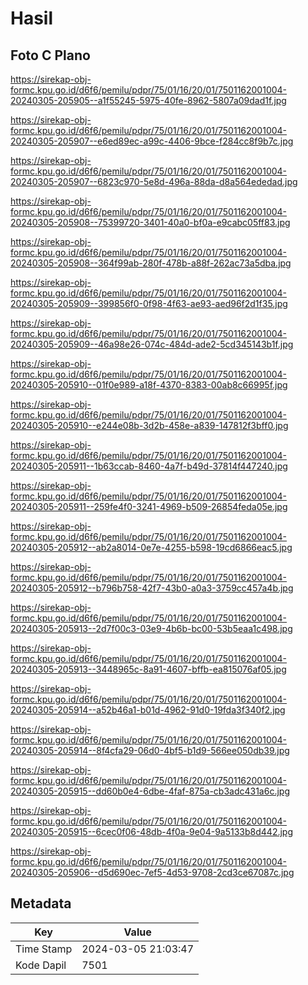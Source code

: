 # Hasil

## Foto C Plano

https://sirekap-obj-formc.kpu.go.id/d6f6/pemilu/pdpr/75/01/16/20/01/7501162001004-20240305-205905--a1f55245-5975-40fe-8962-5807a09dad1f.jpg

https://sirekap-obj-formc.kpu.go.id/d6f6/pemilu/pdpr/75/01/16/20/01/7501162001004-20240305-205907--e6ed89ec-a99c-4406-9bce-f284cc8f9b7c.jpg

https://sirekap-obj-formc.kpu.go.id/d6f6/pemilu/pdpr/75/01/16/20/01/7501162001004-20240305-205907--6823c970-5e8d-496a-88da-d8a564ededad.jpg

https://sirekap-obj-formc.kpu.go.id/d6f6/pemilu/pdpr/75/01/16/20/01/7501162001004-20240305-205908--75399720-3401-40a0-bf0a-e9cabc05ff83.jpg

https://sirekap-obj-formc.kpu.go.id/d6f6/pemilu/pdpr/75/01/16/20/01/7501162001004-20240305-205908--364f99ab-280f-478b-a88f-262ac73a5dba.jpg

https://sirekap-obj-formc.kpu.go.id/d6f6/pemilu/pdpr/75/01/16/20/01/7501162001004-20240305-205909--399856f0-0f98-4f63-ae93-aed96f2d1f35.jpg

https://sirekap-obj-formc.kpu.go.id/d6f6/pemilu/pdpr/75/01/16/20/01/7501162001004-20240305-205909--46a98e26-074c-484d-ade2-5cd345143b1f.jpg

https://sirekap-obj-formc.kpu.go.id/d6f6/pemilu/pdpr/75/01/16/20/01/7501162001004-20240305-205910--01f0e989-a18f-4370-8383-00ab8c66995f.jpg

https://sirekap-obj-formc.kpu.go.id/d6f6/pemilu/pdpr/75/01/16/20/01/7501162001004-20240305-205910--e244e08b-3d2b-458e-a839-147812f3bff0.jpg

https://sirekap-obj-formc.kpu.go.id/d6f6/pemilu/pdpr/75/01/16/20/01/7501162001004-20240305-205911--1b63ccab-8460-4a7f-b49d-37814f447240.jpg

https://sirekap-obj-formc.kpu.go.id/d6f6/pemilu/pdpr/75/01/16/20/01/7501162001004-20240305-205911--259fe4f0-3241-4969-b509-26854feda05e.jpg

https://sirekap-obj-formc.kpu.go.id/d6f6/pemilu/pdpr/75/01/16/20/01/7501162001004-20240305-205912--ab2a8014-0e7e-4255-b598-19cd6866eac5.jpg

https://sirekap-obj-formc.kpu.go.id/d6f6/pemilu/pdpr/75/01/16/20/01/7501162001004-20240305-205912--b796b758-42f7-43b0-a0a3-3759cc457a4b.jpg

https://sirekap-obj-formc.kpu.go.id/d6f6/pemilu/pdpr/75/01/16/20/01/7501162001004-20240305-205913--2d7f00c3-03e9-4b6b-bc00-53b5eaa1c498.jpg

https://sirekap-obj-formc.kpu.go.id/d6f6/pemilu/pdpr/75/01/16/20/01/7501162001004-20240305-205913--3448965c-8a91-4607-bffb-ea815076af05.jpg

https://sirekap-obj-formc.kpu.go.id/d6f6/pemilu/pdpr/75/01/16/20/01/7501162001004-20240305-205914--a52b46a1-b01d-4962-91d0-19fda3f340f2.jpg

https://sirekap-obj-formc.kpu.go.id/d6f6/pemilu/pdpr/75/01/16/20/01/7501162001004-20240305-205914--8f4cfa29-06d0-4bf5-b1d9-566ee050db39.jpg

https://sirekap-obj-formc.kpu.go.id/d6f6/pemilu/pdpr/75/01/16/20/01/7501162001004-20240305-205915--dd60b0e4-6dbe-4faf-875a-cb3adc431a6c.jpg

https://sirekap-obj-formc.kpu.go.id/d6f6/pemilu/pdpr/75/01/16/20/01/7501162001004-20240305-205915--6cec0f06-48db-4f0a-9e04-9a5133b8d442.jpg

https://sirekap-obj-formc.kpu.go.id/d6f6/pemilu/pdpr/75/01/16/20/01/7501162001004-20240305-205906--d5d690ec-7ef5-4d53-9708-2cd3ce67087c.jpg


## Metadata

| Key        | Value               |
| ---------- | ------------------- |
| Time Stamp | 2024-03-05 21:03:47 |
| Kode Dapil | 7501                |



